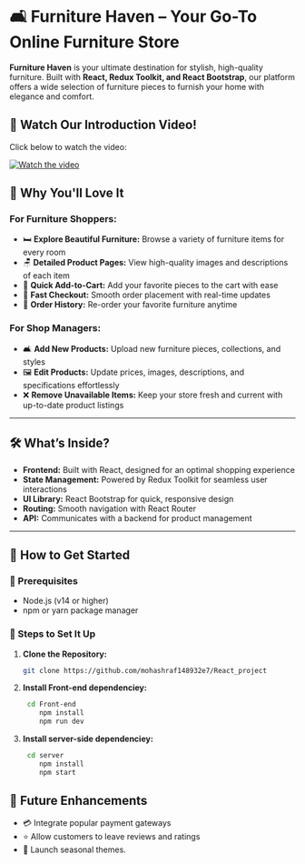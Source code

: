 # 🛋️ **Furniture Haven** – Your Go-To Online Furniture Store

**Furniture Haven** is your ultimate destination for stylish, high-quality furniture. Built with **React, Redux Toolkit, and React Bootstrap**, our platform offers a wide selection of furniture pieces to furnish your home with elegance and comfort.

## 🎥 **Watch Our Introduction Video!**

Click below to watch the video:

[![Watch the video](https://drive.google.com/uc?export=preview&id=1vuoGtEUTGZDYeKwqI89WkBWUldy1kg_z
)](https://drive.google.com/file/d/1c0I5SEUN14c1x6imoxGYQ22LN66DTKAk/view?usp=sharing)



## 🎉 **Why You'll Love It**

### For Furniture Shoppers:

- 🛏️ **Explore Beautiful Furniture:** Browse a variety of furniture items for every room
- 🪑 **Detailed Product Pages:** View high-quality images and descriptions of each item
- 🛒 **Quick Add-to-Cart:** Add your favorite pieces to the cart with ease
- 🚚 **Fast Checkout:** Smooth order placement with real-time updates
- 📜 **Order History:** Re-order your favorite furniture anytime

### For Shop Managers:

- 🛋️ **Add New Products:** Upload new furniture pieces, collections, and styles
- 🖼️ **Edit Products:** Update prices, images, descriptions, and specifications effortlessly
- ❌ **Remove Unavailable Items:** Keep your store fresh and current with up-to-date product listings

---

## 🛠️ **What’s Inside?**

- **Frontend:** Built with React, designed for an optimal shopping experience
- **State Management:** Powered by Redux Toolkit for seamless user interactions
- **UI Library:** React Bootstrap for quick, responsive design
- **Routing:** Smooth navigation with React Router
- **API:** Communicates with a backend for product management

---

## 🚀 **How to Get Started**

### 🍦 Prerequisites

- Node.js (v14 or higher)
- npm or yarn package manager

### 🍭 Steps to Set It Up

1. **Clone the Repository:**

   ```bash
   git clone https://github.com/mohashraf148932e7/React_project
   ```

2. **Install Front-end dependenciey:**

   ```bash
    cd Front-end
       npm install
       npm run dev
   ```

3. **Install server-side dependenciey:**

   ```bash
    cd server
       npm install
       npm start
   
   ```

## 🔮 **Future Enhancements**

- 💳 Integrate popular payment gateways
- ⭐ Allow customers to leave reviews and ratings
- 🎨 Launch seasonal themes.
